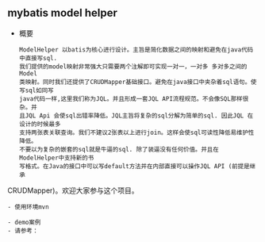 
## mybatis model helper
- 概要
  ```
  ModelHelper 以batis为核心进行设计。主旨是简化数据之间的映射和避免在java代码中直接写sql. 
  我们提供的model映射非常强大只需要两个注解即可实现一对一，一对多 多对多之间的Model
  类映射。同时我们还提供了CRUDMapper基础接口。避免在java接口中夹杂着sql语句。使写sql如同写
  java代码一样,这里我们称为JQL。并且形成一套JQL API流程规范。不会像SQL那样很杂。并
  且JQL Api 会使sql出错率降低。JQL主旨将复杂的sql分解为简单的sql. 因此JQL 在设计的时候最多
  支持两张表关联查询。我们不建议2张表以上进行join。这样会使sql可读性降低易维护性降低。
  不要以为复杂的嵌套的sql就是牛逼的sql. 除了装逼没有任何价值。并且在ModelHelper中支持新的书
  写格式。在Java的接口中可以写default方法并在内部直接可以操作JQL API (前提是继承
 CRUDMapper)。欢迎大家参与这个项目。
  ```
- 使用环境mvn
  ```
  
  ```  
- demo案例
  - 请参考：
    
